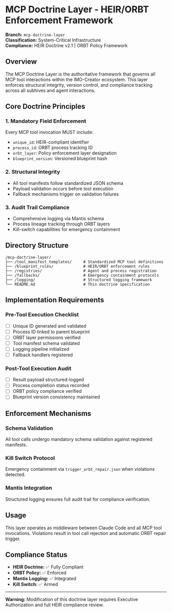 # MCP Doctrine Layer - HEIR/ORBT Enforcement Framework

**Branch:** `mcp-doctrine-layer`  
**Classification:** System-Critical Infrastructure  
**Compliance:** HEIR Doctrine v2.1 | ORBT Policy Framework  

## Overview

The MCP Doctrine Layer is the authoritative framework that governs all MCP tool interactions within the IMO-Creator ecosystem. This layer enforces structural integrity, version control, and compliance tracking across all subhives and agent interactions.

## Core Doctrine Principles

### 1. Mandatory Field Enforcement
Every MCP tool invocation MUST include:
- `unique_id`: HEIR-compliant identifier 
- `process_id`: ORBT process tracking ID
- `orbt_layer`: Policy enforcement layer designation
- `blueprint_version`: Versioned blueprint hash

### 2. Structural Integrity
- All tool manifests follow standardized JSON schema
- Payload validation occurs before tool execution
- Fallback mechanisms trigger on validation failures

### 3. Audit Trail Compliance
- Comprehensive logging via Mantis schema
- Process lineage tracking through ORBT layers
- Kill-switch capabilities for emergency containment

## Directory Structure

```
/mcp-doctrine-layer/
├── /tool_manifest_templates/     # Standardized MCP tool definitions
├── /blueprint_rules/             # HEIR/ORBT enforcement rules  
├── /registries/                  # Agent and process registration
├── /fallbacks/                   # Emergency containment protocols
├── /logging/                     # Structured logging framework
└── README.md                     # This doctrine specification
```

## Implementation Requirements

### Pre-Tool Execution Checklist
- [ ] Unique ID generated and validated
- [ ] Process ID linked to parent blueprint
- [ ] ORBT layer permissions verified
- [ ] Tool manifest schema validated
- [ ] Logging pipeline initialized
- [ ] Fallback handlers registered

### Post-Tool Execution Audit
- [ ] Result payload structured-logged
- [ ] Process completion status recorded
- [ ] ORBT policy compliance verified
- [ ] Blueprint version consistency maintained

## Enforcement Mechanisms

### Schema Validation
All tool calls undergo mandatory schema validation against registered manifests.

### Kill Switch Protocol
Emergency containment via `trigger_orbt_repair.json` when violations detected.

### Mantis Integration
Structured logging ensures full audit trail for compliance verification.

## Usage

This layer operates as middleware between Claude Code and all MCP tool invocations. Violations result in tool call rejection and automatic ORBT repair trigger.

## Compliance Status

- **HEIR Doctrine:** ✅ Fully Compliant
- **ORBT Policy:** ✅ Enforced
- **Mantis Logging:** ✅ Integrated
- **Kill Switch:** ✅ Armed

---

**Warning:** Modification of this doctrine layer requires Executive Authorization and full HEIR compliance review.